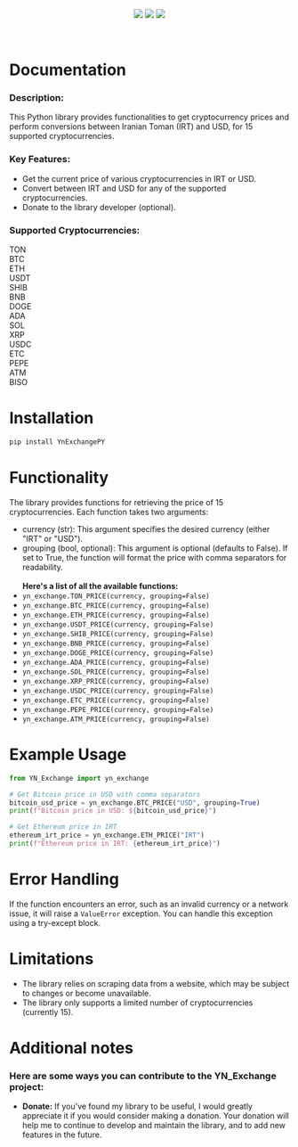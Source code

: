 <div align="center">
  <img src="https://static.pepy.tech/badge/YnExchangePY"><img/>
  <img src="https://static.pepy.tech/badge/YnExchangePY/month"><img/>
  <img src="https://static.pepy.tech/badge/YnExchangePY/week"><img/>
</div><br/><br/>

# Documentation

### Description:
This Python library provides functionalities to get cryptocurrency prices and perform conversions between Iranian Toman (IRT) and USD, for 15 supported cryptocurrencies.

### Key Features:
* Get the current price of various cryptocurrencies in IRT or USD.
* Convert between IRT and USD for any of the supported cryptocurrencies.
* Donate to the library developer (optional).

### Supported Cryptocurrencies:<br />
TON<br />
BTC<br />
ETH<br />
USDT<br />
SHIB<br />
BNB<br />
DOGE<br />
ADA<br />
SOL<br />
XRP<br />
USDC<br />
ETC<br />
PEPE<br />
ATM<br />
BISO

# Installation
```bash
pip install YnExchangePY
```
# Functionality
The library provides functions for retrieving the price of 15 cryptocurrencies. Each function takes two arguments:<br/>
* currency (str): This argument specifies the desired currency (either "IRT" or "USD").
* grouping (bool, optional): This argument is optional (defaults to False). If set to True, the function will format the price with comma separators for readability.<br/><br/>
**Here's a list of all the available functions:**
* ```yn_exchange.TON_PRICE(currency, grouping=False)```
* ```yn_exchange.BTC_PRICE(currency, grouping=False)```
* ```yn_exchange.ETH_PRICE(currency, grouping=False)```
* ```yn_exchange.USDT_PRICE(currency, grouping=False)```
* ```yn_exchange.SHIB_PRICE(currency, grouping=False)```
* ```yn_exchange.BNB_PRICE(currency, grouping=False)```
* ```yn_exchange.DOGE_PRICE(currency, grouping=False)```
* ```yn_exchange.ADA_PRICE(currency, grouping=False)```
* ```yn_exchange.SOL_PRICE(currency, grouping=False)```
* ```yn_exchange.XRP_PRICE(currency, grouping=False)```
* ```yn_exchange.USDC_PRICE(currency, grouping=False)```
* ```yn_exchange.ETC_PRICE(currency, grouping=False)```
* ```yn_exchange.PEPE_PRICE(currency, grouping=False)```
* ```yn_exchange.ATM_PRICE(currency, grouping=False)```
# Example Usage
```python
from YN_Exchange import yn_exchange

# Get Bitcoin price in USD with comma separators
bitcoin_usd_price = yn_exchange.BTC_PRICE("USD", grouping=True)
print(f"Bitcoin price in USD: ${bitcoin_usd_price}")

# Get Ethereum price in IRT
ethereum_irt_price = yn_exchange.ETH_PRICE("IRT")
print(f"Ethereum price in IRT: {ethereum_irt_price}")
```
# Error Handling
If the function encounters an error, such as an invalid currency or a network issue, it will raise a ```ValueError``` exception. You can handle this exception using a try-except block.
# Limitations
* The library relies on scraping data from a website, which may be subject to changes or become unavailable.
* The library only supports a limited number of cryptocurrencies (currently 15).
# Additional notes
### Here are some ways you can contribute to the YN_Exchange project:
* **Donate:** If you've found my library to be useful, I would greatly appreciate it if you would consider making a donation. Your donation will help me to continue to develop and maintain the library, and to add new features in the future.
